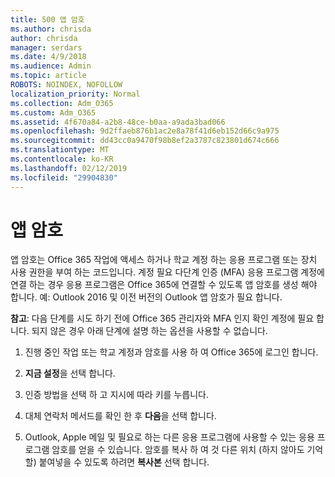 ```yaml
---
title: 500 앱 암호
ms.author: chrisda
author: chrisda
manager: serdars
ms.date: 4/9/2018
ms.audience: Admin
ms.topic: article
ROBOTS: NOINDEX, NOFOLLOW
localization_priority: Normal
ms.collection: Adm_O365
ms.custom: Adm_O365
ms.assetid: 4f670a84-a2b8-48ce-b0aa-a9ada3bad066
ms.openlocfilehash: 9d2ffaeb876b1ac2e8a78f41d6eb152d66c9a975
ms.sourcegitcommit: dd43cc0a9470f98b8ef2a3787c823801d674c666
ms.translationtype: MT
ms.contentlocale: ko-KR
ms.lasthandoff: 02/12/2019
ms.locfileid: "29904830"
---
```

# <a name="app-passwords"></a>앱 암호

앱 암호는 Office 365 작업에 액세스 하거나 학교 계정 하는 응용 프로그램 또는 장치 사용 권한을 부여 하는 코드입니다. 계정 필요 다단계 인증 (MFA) 응용 프로그램 계정에 연결 하는 경우 응용 프로그램은 Office 365에 연결할 수 있도록 앱 암호를 생성 해야 합니다. 예: Outlook 2016 및 이전 버전의 Outlook 앱 암호가 필요 합니다.
  
 **참고**: 다음 단계를 시도 하기 전에 Office 365 관리자와 MFA 인지 확인 계정에 필요 합니다. 되지 않은 경우 아래 단계에 설명 하는 옵션을 사용할 수 없습니다.
  
1. 진행 중인 작업 또는 학교 계정과 암호를 사용 하 여 Office 365에 로그인 합니다.
    
2. **지금 설정**을 선택 합니다.
    
3. 인증 방법을 선택 하 고 지시에 따라 키를 누릅니다.
    
4. 대체 연락처 메서드를 확인 한 후 **다음**을 선택 합니다.
    
5. Outlook, Apple 메일 및 필요로 하는 다른 응용 프로그램에 사용할 수 있는 응용 프로그램 암호를 얻을 수 있습니다. 암호를 복사 하 여 것 다른 위치 (하지 않아도 기억할) 붙여넣을 수 있도록 하려면 **복사본** 선택 합니다. 
    

